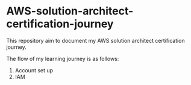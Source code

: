 # AWS-solution-architect-certification-journey

This repository aim to document my AWS solution architect certification journey. 

The flow of my learning journey is as follows:

1. Account set up
2. IAM


